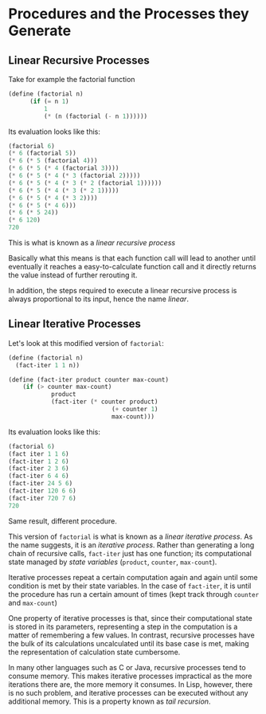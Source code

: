 # Procedures and the Processes they Generate

## Linear Recursive Processes

Take for example the factorial function

```scheme
(define (factorial n)
	  (if (= n 1)
	      1
	      (* (n (factorial (- n 1))))))
```

Its evaluation looks like this:

```scheme
(factorial 6)
(* 6 (factorial 5))
(* 6 (* 5 (factorial 4)))
(* 6 (* 5 (* 4 (factorial 3))))
(* 6 (* 5 (* 4 (* 3 (factorial 2)))))
(* 6 (* 5 (* 4 (* 3 (* 2 (factorial 1))))))
(* 6 (* 5 (* 4 (* 3 (* 2 1)))))
(* 6 (* 5 (* 4 (* 3 2))))
(* 6 (* 5 (* 4 6)))
(* 6 (* 5 24))
(* 6 120)
720
```

This is what is known as a *linear recursive process*

Basically what this means is that each function call will lead to another until eventually it reaches a easy-to-calculate function call and it directly returns the value instead of further rerouting it.

In addition, the steps required to execute a linear recursive process is always proportional to its input, hence the name *linear*.

## Linear Iterative Processes

Let's look at this modified version of `factorial`:

```scheme
(define (factorial n)
  (fact-iter 1 1 n))

(define (fact-iter product counter max-count)
	(if (> counter max-count)
			product
			(fact-iter (* counter product)
						     (+ counter 1)
						     max-count)))
```

Its evaluation looks like this:

```scheme
(factorial 6)
(fact iter 1 1 6)
(fact-iter 1 2 6)
(fact-iter 2 3 6)
(fact-iter 6 4 6)
(fact-iter 24 5 6)
(fact-iter 120 6 6)
(fact-iter 720 7 6)
720
```

Same result, different procedure.

This version of `factorial` is what is known as a *linear iterative process*. As the name suggests, it is an *iterative process*. Rather than generating a long chain of recursive calls, `fact-iter` just has one function; its computational state managed by *state variables* (`product`, `counter`, `max-count`).

Iterative processes repeat a certain computation again and again until some condition is met by their state variables. In the case of `fact-iter`, it is until the procedure has run a certain amount of times (kept track through `counter` and `max-count`)

One property of iterative processes is that, since their computational state is stored in its parameters, representing a step in the computation is a matter of remembering a few values. In contrast, recursive processes have the bulk of its calculations uncalculated until its base case is met, making the representation of calculation state cumbersome.

In many other languages such as C or Java, recursive processes tend to consume memory. This makes iterative processes impractical as the more iterations there are, the more memory it consumes. In Lisp, however, there is no such problem, and iterative processes can be executed without any additional memory. This is a property known as *tail recursion*.
